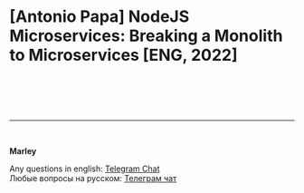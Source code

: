 # [Antonio Papa] NodeJS Microservices: Breaking a Monolith to Microservices [ENG, 2022]

<br/>



<br/><br/>

---

<br/>

**Marley**

Any questions in english: <a href="https://jsdev.org/chat/">Telegram Chat</a>  
Любые вопросы на русском: <a href="https://jsdev.ru/chat/">Телеграм чат</a>